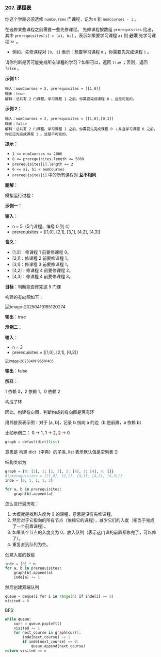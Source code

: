 ### [207. 课程表](https://leetcode.cn/problems/course-schedule/)

你这个学期必须选修 `numCourses` 门课程，记为 `0` 到 `numCourses - 1` 。

在选修某些课程之前需要一些先修课程。 先修课程按数组 `prerequisites` 给出，其中 `prerequisites[i] = [ai, bi]` ，表示如果要学习课程 `ai` 则 **必须** 先学习课程 `bi` 。

- 例如，先修课程对 `[0, 1]` 表示：想要学习课程 `0` ，你需要先完成课程 `1` 。

请你判断是否可能完成所有课程的学习？如果可以，返回 `true` ；否则，返回 `false` 。

 

**示例 1：**

```
输入：numCourses = 2, prerequisites = [[1,0]]
输出：true
解释：总共有 2 门课程。学习课程 1 之前，你需要完成课程 0 。这是可能的。
```

**示例 2：**

```
输入：numCourses = 2, prerequisites = [[1,0],[0,1]]
输出：false
解释：总共有 2 门课程。学习课程 1 之前，你需要先完成课程 0 ；并且学习课程 0 之前，你还应先完成课程 1 。这是不可能的。
```

 

**提示：**

- `1 <= numCourses <= 2000`
- `0 <= prerequisites.length <= 5000`
- `prerequisites[i].length == 2`
- `0 <= ai, bi < numCourses`
- `prerequisites[i]` 中的所有课程对 **互不相同**



**题解：**

模拟运行过程：

**示例一：**

**输入**：

- n = 5（5门课程，编号 0 到 4）
- prerequisites = [[1,0], [2,1], [3,1], [4,2], [4,3]]

**含义**：

- [1,0]：修课程 1 前要修课程 0。
- [2,1]：修课程 2 前要修课程 1。
- [3,1]：修课程 3 前要修课程 1。
- [4,2]：修课程 4 前要修课程 2。
- [4,3]：修课程 4 前要修课程 3。

**目标**：判断能否修完这 5 门课

构建的有向图如下：

![image-20250419195120274](assets/image-20250419195120274.png)

**输出**：true



**示例二：**

**输入**：

- n = 3
- prerequisites = [[1,0], [2,1], [0,2]]

<img src="assets/image-20250419195501405.png" alt="image-20250419195501405" style="zoom:80%;" />

**输出**：false

解释：

1 依赖 0，2 依赖 1，0 依赖 2

构成了环



因此，构建有向图，判断构成的有向图是否有环

用邻接表表示图：对于 [a, b]，记录 b 指向 a 的边（b 是前置，a 依赖 b）

比如示例二： 0 -> 1, 1 -> 2, 2 -> 0

```python
graph = defaultdict(list)
```

意思是 构建 dict（字典）的子类, list 表示默认值是空列表 []

结构类似为

```python
graph = {0: [1], 1: [2, 3], 2: [4], 3: [4], 4: []}
#(prerequisites = [[1,0], [2,1], [3,1], [4,2], [4,3]])
inde = [0, 1, 1, 1, 2]
```

```python
for a, b in prerequisites:
    graph[b].append(a)
```

怎么进行遍历呢：

1. 大概就是找到入度为 0 的课程，意思是没有先修课程，
2. 然后对于它指向的所有节点（依赖它的课程），减少它们的入度（相当于完成了一个前置课程）。
3. 如果某个节点的入度变为 0，放入队列（表示这门课的前置都修完了，可以修了）。
4. 重复直到队列为空。

创建入度的数组

```python
inde = [0] * n
for a, b in prerequisites:
    graph[b].append(a)
    inde[a] += 1
```

然后创建双端队列

```python
queue = deque(i for i in range(n) if inde[i] == 0)
visited = 0
```

BFS:

```python
while queue:
    curr = queue.popleft()
    visited += 1
    for next_course in graph[curr]:
		inde[next_course] -= 1
        if inde[next_course] == 0:
            queue.append(next_course)
return visited == n            
```




